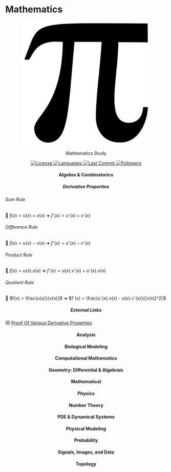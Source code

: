# Mathematics

<p align="center"><img src="https://raw.githubusercontent.com/MagicalStrangeQuark/MagicalStrangeQuark/master/assets/pi.svg" width="400"></p>

<p align="center">Mathematics Study</p>

<p align="center">
    <a href="#">
        <img alt="License" src="https://img.shields.io/github/license/MagicalStrangeQuark/Mathematics">
    </a>
    <a href="#">
        <img alt="Languages" src="https://img.shields.io/github/languages/count/MagicalStrangeQuark/Mathematics">
    </a>
    <a href="#">
        <img alt="Last Commit" src="https://img.shields.io/github/last-commit/MagicalStrangeQuark/Mathematics">
    </a>
    <a href="#">
        <img alt="Followers" src="https://img.shields.io/github/followers/MagicalStrangeQuark?style=social">
    </a>
</p>

<h4 align="center">Algebra & Combinatorics</h4>

<h5 align="center">Derivative Properties</h5>

<h6>Sum Rule</h6>

📌 $f(x) = u(x) + v(x)$ ➜ $f´(x) = u´(x) + v´(x)$

<h6>Difference Rule</h6>

📌 $f(x) = u(x) - v(x)$ ➜ $f´(x) = u´(x) - v´(x)$

<h6>Product Rule</h6>

📌 $f(x) = u(x) . x(x)$ ➜ $f´(x) = u(x).v´(x) + u´(x).v(x)$

<h6>Quotient Rule</h6>

📌 $f(x) = \frac{u(x)}{v(x)}$ ➜ $f´(x) = \frac{u´(x).v(x) - u(x).v´(x)}{[v(x)]^2}$ 

<h5 align="center">External Links</h6>

😻 <a href="https://tutorial.math.lamar.edu/classes/calci/DerivativeProofs.aspx">Proof Of Various Derivative Properties</a>

<h4 align="center">Analysis</h4>

<h4 align="center">Biological Modeling</h4>

<h4 align="center">Computational Mathematics</h4>

<h4 align="center">Geometry: Differential & Algebraic</h4>

<h4 align="center">Mathematical</h4>

<h4 align="center">Physics</h4>

<h4 align="center">Number Theory</h4>

<h4 align="center">PDE & Dynamical Systems</h4>

<h4 align="center">Physical Modeling</h4>

<h4 align="center">Probability</h4>

<h4 align="center">Signals, Images, and Data</h4>

<h4 align="center">Topology</h4>
